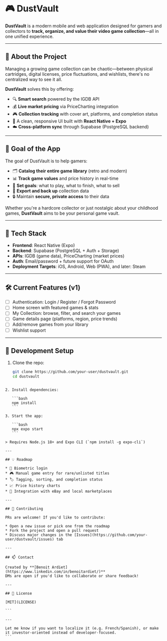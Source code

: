 # 🎮 DustVault

**DustVault** is a modern mobile and web application designed for gamers and collectors to **track, organize, and value their video game collection**—all in one unified experience.

---

## 🧭 About the Project

Managing a growing game collection can be chaotic—between physical cartridges, digital licenses, price fluctuations, and wishlists, there's no centralized way to see it all.

**DustVault** solves this by offering:
- 🔍 **Smart search** powered by the IGDB API
- 💰 **Live market pricing** via PriceCharting integration
- 🎮 **Collection tracking** with cover art, platforms, and completion status
- 📱 A clean, responsive UI built with **React Native + Expo**
- ☁️ **Cross-platform sync** through Supabase (PostgreSQL backend)

---

## 🎯 Goal of the App

The goal of DustVault is to help gamers:

- 🗂 **Catalog their entire game library** (retro and modern)
- 📊 **Track game values** and price history in real-time
- 🎯 **Set goals**: what to play, what to finish, what to sell
- 🧾 **Export and back up** collection data
- 🔒 Maintain **secure, private access** to their data

Whether you're a hardcore collector or just nostalgic about your childhood games, **DustVault** aims to be your personal game vault.

---

## 🚀 Tech Stack

- **Frontend**: React Native (Expo)
- **Backend**: Supabase (PostgreSQL + Auth + Storage)
- **APIs**: IGDB (game data), PriceCharting (market prices)
- **Auth**: Email/password + future support for OAuth
- **Deployment Targets**: iOS, Android, Web (PWA), and later: Steam

---

## 🛠 Current Features (v1)

- [ ] Authentication: Login / Register / Forgot Password
- [ ] Home screen with featured games & stats
- [ ] My Collection: browse, filter, and search your games
- [ ] Game details page (platforms, region, price trends)
- [ ] Add/remove games from your library
- [ ] Wishlist support

---

## 🧪 Development Setup

1. Clone the repo:
   ```bash
   git clone https://github.com/your-user/dustvault.git
   cd dustvault
````

2. Install dependencies:

   ```bash
   npm install
   ```

3. Start the app:

   ```bash
   npx expo start
   ```

> Requires Node.js 18+ and Expo CLI (`npm install -g expo-cli`)

---

## 💡 Roadmap

* 🔐 Biometric login
* 🎮 Manual game entry for rare/unlisted titles
* 🏷️ Tagging, sorting, and completion status
* 📈 Price history charts
* 🛒 Integration with eBay and local marketplaces

---

## 🤝 Contributing

PRs are welcome! If you'd like to contribute:

* Open a new issue or pick one from the roadmap
* Fork the project and open a pull request
* Discuss major changes in the [Issues](https://github.com/your-user/dustvault/issues) tab

---

## 📫 Contact

Created by **[Benoit Ardiet](https://www.linkedin.com/in/benoitardiet/)**
DMs are open if you'd like to collaborate or share feedback!

---

## 📜 License

[MIT](LICENSE)

```

---

Let me know if you want to localize it (e.g. French/Spanish), or make it investor-oriented instead of developer-focused.
```